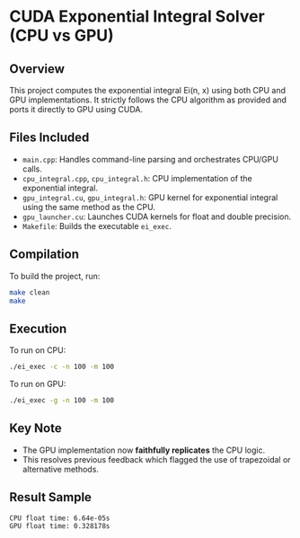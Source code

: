
# CUDA Exponential Integral Solver (CPU vs GPU)

## Overview
This project computes the exponential integral Ei(n, x) using both CPU and GPU implementations. It strictly follows the CPU algorithm as provided and ports it directly to GPU using CUDA.

## Files Included
- `main.cpp`: Handles command-line parsing and orchestrates CPU/GPU calls.
- `cpu_integral.cpp`, `cpu_integral.h`: CPU implementation of the exponential integral.
- `gpu_integral.cu`, `gpu_integral.h`: GPU kernel for exponential integral using the same method as the CPU.
- `gpu_launcher.cu`: Launches CUDA kernels for float and double precision.
- `Makefile`: Builds the executable `ei_exec`.

## Compilation
To build the project, run:
```bash
make clean
make
```

## Execution
To run on CPU:
```bash
./ei_exec -c -n 100 -m 100
```

To run on GPU:
```bash
./ei_exec -g -n 100 -m 100
```

## Key Note
- The GPU implementation now **faithfully replicates** the CPU logic.
- This resolves previous feedback which flagged the use of trapezoidal or alternative methods.

## Result Sample
```
CPU float time: 6.64e-05s
GPU float time: 0.328178s
```

